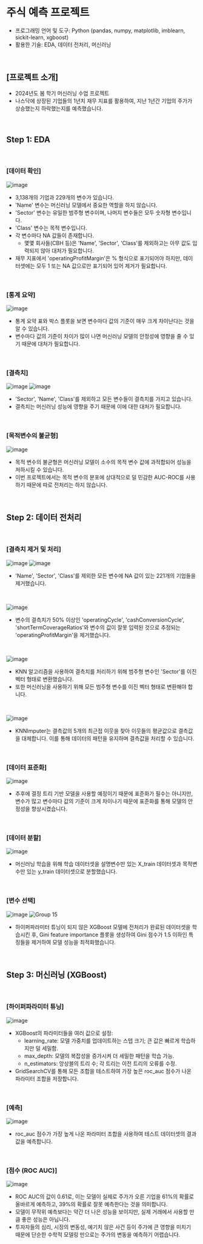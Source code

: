 # 주식 예측 프로젝트
* 프로그래밍 언어 및 도구: Python (pandas, numpy, matplotlib, imblearn, sickit-learn, xgboost)
* 활용한 기술: EDA, 데이터 전처리, 머신러닝 

<br/>

## [프로젝트 소개]
* 2024년도 봄 학기 머신러닝 수업 프로젝트
* 나스닥에 상장된 기업들의 1년치 재무 지표를 활용하여, 지난 1년간 기업의 주가가 상승했는지 하락했는지를 예측했습니다.

<br/>

## Step 1: EDA

<br/>

### [데이터 확인]
![image](https://github.com/YounseoKim62/Data-Analysis-Projects-KR/assets/161654460/68b44d07-3e9a-420d-81fa-4381f7d4ec93)

* 3,138개의 기업과 229개의 변수가 있습니다.
* 'Name' 변수는 머신러닝 모델에서 중요한 역할을 하지 않습니다.
* 'Sector' 변수는 유일한 범주형 변수이며, 나머지 변수들은 모두 숫자형 변수입니다.
* 'Class' 변수는 목적 변수입니다.
* 각 변수마다 NA 값들이 존재합니다.
  * 몇몇 회사들(CBH 등)은 'Name', 'Sector', 'Class'를 제외하고는 아무 값도 입력되지 않아 대처가 필요합니다.
* 재무 지표에서 'operatingProfitMargin'은 % 형식으로 표기되어야 하지만, 데이터셋에는 모두 1 또는 NA 값으로만 표기되어 있어 제거가 필요합니다.

<br/>

### [통계 요약]
![image](https://github.com/YounseoKim62/Data-Analysis-Projects-KR/assets/161654460/db206e4b-8723-4b6f-a7b1-ddae62337c4f)

* 통계 요약 표와 박스 플롯을 보면 변수마다 값의 기준이 매우 크게 차이난다는 것을 알 수 있습니다.
* 변수마다 값의 기준이 차이가 많이 나면 머신러닝 모델의 안정성에 영향을 줄 수 있기 때문에 대처가 필요합니다.

<br/>

### [결측치]
![image](https://github.com/YounseoKim62/Data-Analysis-Projects-KR/assets/161654460/a65cf719-490b-4cac-9156-f1c470eef5cd)
![image](https://github.com/YounseoKim62/Data-Analysis-Projects-KR/assets/161654460/13f15b3d-d5cf-4e36-b4b0-c1e2545e4f8f)

* 'Sector', 'Name', 'Class'를 제외하고 모든 변수들이 결측치를 가지고 있습니다.
* 결측치는 머신러닝 성능에 영향을 주기 때문에 이에 대한 대처가 필요합니다.

<br/>

### [목적변수의 불균형]
![image](https://github.com/YounseoKim62/Data-Analysis-Projects-KR/assets/161654460/f8be6cdd-1cc2-4419-bbe6-34b0c43dc703)

* 목적 변수의 불균형은 머신러닝 모델이 소수의 목적 변수 값에 과적합되어 성능을 저하시킬 수 있습니다.
* 이번 프로젝트에서는 목적 변수의 분포에 상대적으로 덜 민감한 AUC-ROC를 사용하기 때문에 따로 전처리는 하지 않습니다.

<br/>

## Step 2: 데이터 전처리

<br/>

### [결측치 제거 및 처리]
![image](https://github.com/YounseoKim62/Data-Analysis-Projects-KR/assets/161654460/83a39fcb-fa34-427f-9fc2-b3f7834d5055)
![image](https://github.com/YounseoKim62/Data-Analysis-Projects-KR/assets/161654460/00b1ea7f-bb33-4c6c-9ba0-1c35f0fb4bbe)

* 'Name', 'Sector', 'Class'를 제외한 모든 변수에 NA 값이 있는 221개의 기업들을 제거했습니다.

<br/>

![image](https://github.com/YounseoKim62/Data-Analysis-Projects-KR/assets/161654460/a33622e1-f7b1-4877-a9a2-ddfc838fc374)

* 변수의 결측치가 50% 이상인 'operatingCycle', 'cashConversionCycle', 'shortTermCoverageRatios'와 변수의 값이 잘못 입력된 것으로 추정되는 'operatingProfitMargin'을 제거했습니다.

<br/>

![image](https://github.com/YounseoKim62/Data-Analysis-Projects-KR/assets/161654460/793613e2-b023-453c-8cde-e435a5dc379d)

* KNN 알고리즘을 사용하여 결측치를 처리하기 위해 범주형 변수인 'Sector'를 이진 벡터 형태로 변환했습니다.
* 또한 머신러닝을 사용하기 위해 모든 범주형 변수를 이진 벡터 형태로 변환해야 합니다.


<br/>

![image](https://github.com/YounseoKim62/Data-Analysis-Projects-KR/assets/161654460/eeb100d2-45de-4aaf-98b1-4dfc7631bd3c)

* KNNImputer는 결측값의 5개의 최근접 이웃을 찾아 이웃들의 평균값으로 결측값을 대체합니다. 이를 통해 데이터의 패턴을 유지하며 결측값을 처리할 수 있습니다.


<br/>

### [데이터 표준화]
![image](https://github.com/YounseoKim62/Data-Analysis-Projects-KR/assets/161654460/af5f10ff-e88e-4d39-83f7-5dc1d196340a)

* 추후에 결정 트리 기반 모델을 사용할 예정이기 때문에 표준화가 필수는 아니지만, 변수가 많고 변수마다 값의 기준이 크게 차이나기 때문에 표준화를 통해 모델의 안정성을 향상시켰습니다.

<br/>

### [데이터 분할]
![image](https://github.com/YounseoKim62/Data-Analysis-Projects-KR/assets/161654460/0f192f61-8839-44bf-bc45-b4afda8b84ad)

* 머신러닝 학습을 위해 학습 데이터셋을 설명변수만 있는 X_train 데이터셋과 목적변수만 있는 y_train 데이터셋으로 분할했습니다.

<br/>

### [변수 선택]
![image](https://github.com/YounseoKim62/Data-Analysis-Projects-KR/assets/161654460/28708656-2e68-4d30-8fb5-4b2b07812464)
![Group 15](https://github.com/YounseoKim62/Data-Analysis-Projects-KR/assets/161654460/3ba2b2d0-0b46-4379-8b9c-37df59a946ac)

* 하이퍼파라미터 튜닝이 되지 않은 XGBoost 모델에 전처리가 완료된 데이터셋을 학습시킨 후, Gini feature importance 플롯을 생성하여 Gini 점수가 1.5 이하인 특징들을 제거하여 모델 성능을 최적화했습니다.

<br/>

## Step 3: 머신러닝 (XGBoost)

<br/>

### [하이퍼파라미터 튜닝]
![image](https://github.com/YounseoKim62/Data-Analysis-Projects-KR/assets/161654460/a66c0583-a6ff-47eb-9cf8-86d54605e7dc)

* XGBoost의 파라미터들을 여러 값으로 설정:
  * learning_rate: 모델 가중치를 업데이트하는 스텝 크기; 큰 값은 빠르게 학습하지만 덜 세밀함.
  * max_depth: 모델의 복잡성을 증가시켜 더 세밀한 패턴을 학습 가능.
  * n_estimators: 앙상블의 트리 수; 각 트리는 이전 트리의 오류를 수정.
* GridSearchCV를 통해 모든 조합을 테스트하여 가장 높은 roc_auc 점수가 나온 파라미터 조합을 저장합니다.

<br/>

### [예측]
![image](https://github.com/YounseoKim62/Data-Analysis-Projects-KR/assets/161654460/a39e6e91-d4eb-4de9-a73c-b7460064ec9e)

* roc_auc 점수가 가장 높게 나온 파라미터 조합을 사용하여 테스트 데이터셋의 결과 값을 예측합니다.

<br/>

### [점수 (ROC AUC)]
![image](https://github.com/YounseoKim62/Data-Analysis-Projects-KR/assets/161654460/a47bb48e-4799-4151-9d1a-ba950a94ec12)

* ROC AUC의 값이 0.61로, 이는 모델이 실제로 주가가 오른 기업을 61%의 확률로 올바르게 예측하고, 39%의 확률로 잘못 예측한다는 것을 의미합니다.
* 모델이 무작위 예측보다는 약간 더 나은 성능을 보이지만, 실제 거래에서 사용할 만큼 좋은 성능은 아닙니다.
* 투자자들의 심리, 시장의 변동성, 예기치 않은 사건 등이 주가에 큰 영향을 미치기 때문에 단순한 수학적 모델링 만으로는 주가의 변동을 예측하기 어렵습니다.

